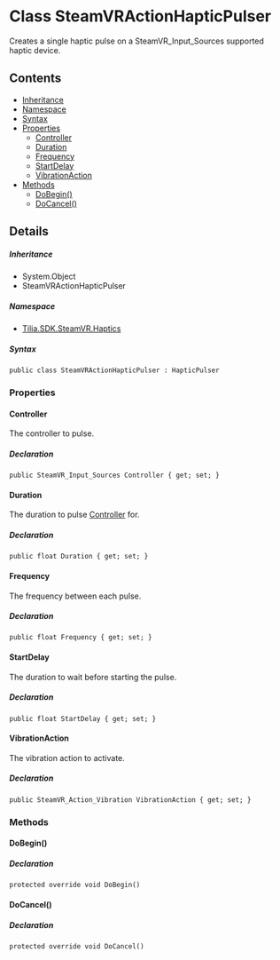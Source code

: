 # Class SteamVRActionHapticPulser

Creates a single haptic pulse on a SteamVR\_Input\_Sources supported haptic device.

## Contents

* [Inheritance]
* [Namespace]
* [Syntax]
* [Properties]
  * [Controller]
  * [Duration]
  * [Frequency]
  * [StartDelay]
  * [VibrationAction]
* [Methods]
  * [DoBegin()]
  * [DoCancel()]

## Details

##### Inheritance

* System.Object
* SteamVRActionHapticPulser

##### Namespace

* [Tilia.SDK.SteamVR.Haptics]

##### Syntax

```
public class SteamVRActionHapticPulser : HapticPulser
```

### Properties

#### Controller

The controller to pulse.

##### Declaration

```
public SteamVR_Input_Sources Controller { get; set; }
```

#### Duration

The duration to pulse [Controller] for.

##### Declaration

```
public float Duration { get; set; }
```

#### Frequency

The frequency between each pulse.

##### Declaration

```
public float Frequency { get; set; }
```

#### StartDelay

The duration to wait before starting the pulse.

##### Declaration

```
public float StartDelay { get; set; }
```

#### VibrationAction

The vibration action to activate.

##### Declaration

```
public SteamVR_Action_Vibration VibrationAction { get; set; }
```

### Methods

#### DoBegin()

##### Declaration

```
protected override void DoBegin()
```

#### DoCancel()

##### Declaration

```
protected override void DoCancel()
```

[Tilia.SDK.SteamVR.Haptics]: README.md
[Controller]: SteamVRActionHapticPulser.md#Controller
[Inheritance]: #Inheritance
[Namespace]: #Namespace
[Syntax]: #Syntax
[Properties]: #Properties
[Controller]: #Controller
[Duration]: #Duration
[Frequency]: #Frequency
[StartDelay]: #StartDelay
[VibrationAction]: #VibrationAction
[Methods]: #Methods
[DoBegin()]: #DoBegin
[DoCancel()]: #DoCancel
